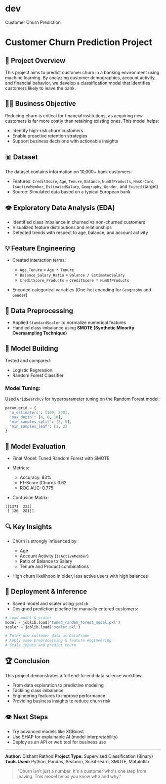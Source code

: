 # dev
Customer Churn Prediction 
# Customer Churn Prediction Project

## 📅 Project Overview

This project aims to predict customer churn in a banking environment using machine learning. By analyzing customer demographics, account activity, and financial behavior, we develop a classification model that identifies customers likely to leave the bank.

## 👨‍💼 Business Objective

Reducing churn is critical for financial institutions, as acquiring new customers is far more costly than retaining existing ones. This model helps:

* Identify high-risk churn customers
* Enable proactive retention strategies
* Support business decisions with actionable insights

## 📊 Dataset

The dataset contains information on 10,000+ bank customers:

* Features: `CreditScore`, `Age`, `Tenure`, `Balance`, `NumOfProducts`, `HasCrCard`, `IsActiveMember`, `EstimatedSalary`, `Geography`, `Gender`, and `Exited` (target)
* Source: Simulated data based on a typical European bank

## 👁️ Exploratory Data Analysis (EDA)

* Identified class imbalance in churned vs non-churned customers
* Visualized feature distributions and relationships
* Detected trends with respect to age, balance, and account activity

## 💡 Feature Engineering

* Created interaction terms:

  * `Age_Tenure` = `Age * Tenure`
  * `Balance_Salary_Ratio` = `Balance / EstimatedSalary`
  * `CreditScore_Products` = `CreditScore * NumOfProducts`
* Encoded categorical variables (One-hot encoding for `Geography` and `Gender`)

## 🧹 Data Preprocessing

* Applied `StandardScaler` to normalize numerical features
* Handled class imbalance using **SMOTE (Synthetic Minority Oversampling Technique)**

## 🚀 Model Building

Tested and compared:

* Logistic Regression
* Random Forest Classifier

### Model Tuning:

Used `GridSearchCV` for hyperparameter tuning on the Random Forest model:

```python
param_grid = {
  'n_estimators': [100, 200],
  'max_depth': [4, 6, 10],
  'min_samples_split': [2, 5],
  'min_samples_leaf': [1, 2]
}
```

## 🔢 Model Evaluation

* Final Model: Tuned Random Forest with SMOTE
* Metrics:

  * Accuracy: 83%
  * F1-Score (Churn): 0.62
  * ROC AUC: 0.775
* Confusion Matrix:

```
[[1371  222]
 [ 126  281]]
```

## 🔍 Key Insights

* Churn is strongly influenced by:

  * Age
  * Account Activity (`IsActiveMember`)
  * Ratio of Balance to Salary
  * Tenure and Product combinations
* High churn likelihood in older, less active users with high balances

## 🔧 Deployment & Inference

* Saved model and scaler using `joblib`
* Designed prediction pipeline for manually entered customers:

```python
# Load model & scaler
model = joblib.load('tuned_random_forest_model.pkl')
scaler = joblib.load('scaler.pkl')

# Enter new customer data as DataFrame
# Apply same preprocessing & feature engineering
# Scale inputs and predict churn
```

## 🏆 Conclusion

This project demonstrates a full end-to-end data science workflow:

* From data exploration to predictive modeling
* Tackling class imbalance
* Engineering features to improve performance
* Providing business insights to reduce churn risk

## 👁️ Next Steps

* Try advanced models like XGBoost
* Use SHAP for explainable AI (model interpretability)
* Deploy as an API or web tool for business use

---

**Author:** Dishant Rathod
**Project Type:** Supervised Classification (Binary)
**Tools Used:** Python, Pandas, Seaborn, Scikit-learn, SMOTE, Matplotlib

> "Churn isn’t just a number. It's a customer who's one step from leaving. This model helps you know who and why."
